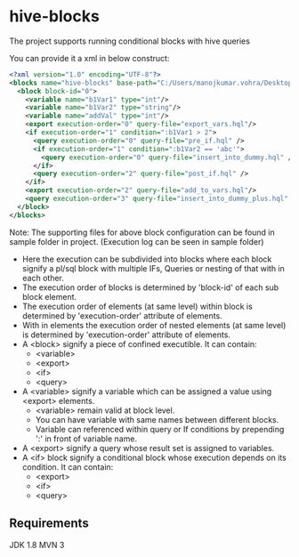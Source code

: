 # hive-blocks
The project supports running conditional blocks with hive queries

You can provide it a xml in below construct:

```xml
<?xml version="1.0" encoding="UTF-8"?>
<blocks name="hive-blocks" base-path="C:/Users/manojkumar.vohra/Desktop/hblocks/">
  <block block-id="0">
    <variable name="b1Var1" type="int"/>
    <variable name="b1Var2" type="string"/>
    <variable name="addVal" type="int"/>
    <export execution-order="0" query-file="export_vars.hql"/>
    <if execution-order="1" condition=":b1Var1 > 2">
      <query execution-order="0" query-file="pre_if.hql" />
      <if execution-order="1" condition=":b1Var2 == 'abc'">
      	<query execution-order="0" query-file="insert_into_dummy.hql" />
      </if>
      <query execution-order="2" query-file="post_if.hql" />
    </if>
    <export execution-order="2" query-file="add_to_vars.hql"/>
    <query execution-order="3" query-file="insert_into_dummy_plus.hql" />
  </block>
</blocks>
```

Note: The supporting files for above block configuration can be found in sample folder in project.
(Execution log can be seen in sample folder)

- Here the execution can be subdivided into blocks where each block signify a pl/sql block with multiple IFs, Queries or nesting of that with in each other.
- The execution order of blocks is determined by 'block-id' of each sub block element.
- The execution order of elements (at same level) within block is determined by 'execution-order' attribute of elements.
- With in elements the execution order of nested elements (at same level) is determined by 'execution-order' attribute of elements.
- A \<block\> signify a piece of confined executible. It can contain:
  -  \<variable\>
  -   \<export\>
  -   \<if\>
  -   \<query\>
- A \<variable\> signify a variable which can be assigned a value using \<export\> elements.
  -   \<variable\> remain valid at block level.
  -   You can have variable with same names between different blocks.
  -   Variable can referenced within query or If conditions by prepending ':' in front of variable name.
- A \<export\> signify a query whose result set is assigned to variables.
- A \<if\> block signify a conditional block whose execution depends on its condition. It can contain:
  -   \<export\>
  -   \<if\>
  -   \<query\>

Requirements
------------
JDK 1.8
MVN 3
